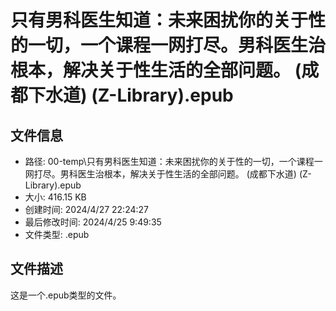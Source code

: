 ﻿# 只有男科医生知道：未来困扰你的关于性的一切，一个课程一网打尽。男科医生治根本，解决关于性生活的全部问题。 (成都下水道) (Z-Library).epub

## 文件信息
- 路径: 00-temp\只有男科医生知道：未来困扰你的关于性的一切，一个课程一网打尽。男科医生治根本，解决关于性生活的全部问题。 (成都下水道) (Z-Library).epub
- 大小: 416.15 KB
- 创建时间: 2024/4/27 22:24:27
- 最后修改时间: 2024/4/25 9:49:35
- 文件类型: .epub

## 文件描述
这是一个.epub类型的文件。

